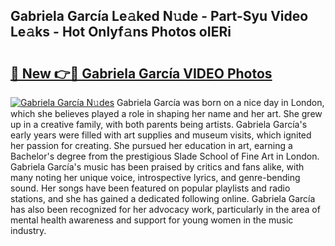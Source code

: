 ## Gabriela García Le𝚊ked N𝚞de - Part-Syu Video Le𝚊ks - Hot Onlyf𝚊ns Photos oIERi

# <h2><a href="http://ab45788.deff.icu/?id=Gabriela+Garc%c3%ada">🔗 New 👉🔴 Gabriela García VIDEO Photos</a></h2>

[![Gabriela García N𝚞des](https://i.imgur.com/rIISA9y.gif)](http://ab45788.deff.icu/?id=Gabriela+Garc%c3%ada)
Gabriela García was born on a nice day in London, which she believes played a role in shaping her name and her art. She grew up in a creative family, with both parents being artists. Gabriela García's early years were filled with art supplies and museum visits, which ignited her passion for creating. She pursued her education in art, earning a Bachelor's degree from the prestigious Slade School of Fine Art in London. Gabriela García's music has been praised by critics and fans alike, with many noting her unique voice, introspective lyrics, and genre-bending sound. Her songs have been featured on popular playlists and radio stations, and she has gained a dedicated following online. Gabriela García has also been recognized for her advocacy work, particularly in the area of mental health awareness and support for young women in the music industry.

